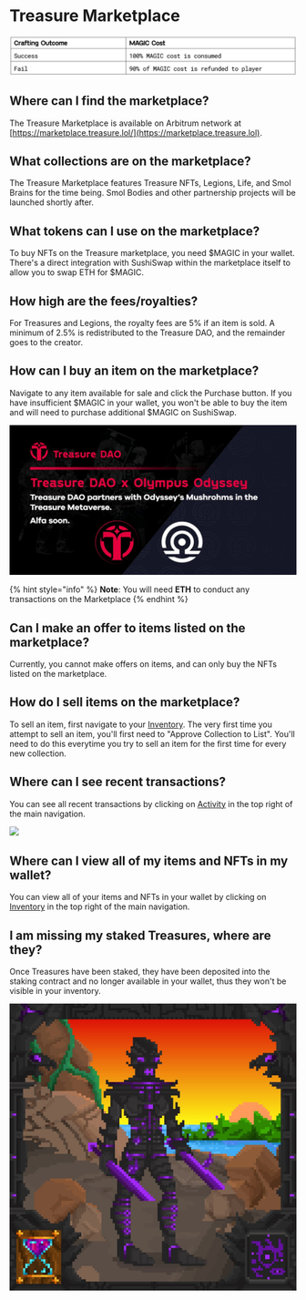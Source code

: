 # Treasure Marketplace

![](<../../.gitbook/assets/image (11).png>)

## Where can I find the marketplace?

The Treasure Marketplace is available on Arbitrum network at [https://marketplace.treasure.lol/](https://marketplace.treasure.lol).

## What collections are on the marketplace?

The Treasure Marketplace features Treasure NFTs, Legions, Life, and Smol Brains for the time being. Smol Bodies and other partnership projects will be launched shortly after.

## What tokens can I use on the marketplace?

To buy NFTs on the Treasure marketplace, you need $MAGIC in your wallet. There's a direct integration with SushiSwap within the marketplace itself to allow you to swap ETH for $MAGIC.

## How high are the fees/royalties?

For Treasures and Legions, the royalty fees are 5% if an item is sold. A minimum of 2.5% is redistributed to the Treasure DAO, and the remainder goes to the creator.

## How can I buy an item on the marketplace?

Navigate to any item available for sale and click the Purchase button. If you have insufficient $MAGIC in your wallet, you won't be able to buy the item and will need to purchase additional $MAGIC on SushiSwap. &#x20;

![](<../../.gitbook/assets/image (8).png>)

{% hint style="info" %}
**Note**: You will need **ETH** to conduct any transactions on the Marketplace&#x20;
{% endhint %}

## Can I make an offer to items listed on the marketplace?

Currently, you cannot make offers on items, and can only buy the NFTs listed on the marketplace.

## How do I sell items on the marketplace?

To sell an item, first navigate to your [Inventory](https://marketplace.treasure.lol/inventory). The very first time you attempt to sell an item, you'll first need to "Approve Collection to List". You'll need to do this everytime you try to sell an item for the first time for every new collection.

## Where can I see recent transactions?

You can see all recent transactions by clicking on [Activity](https://marketplace.treasure.lol/activity) in the top right of the main navigation.

![](../../.gitbook/assets/Screenshot\_4.jpg)

## Where can I view all of my items and NFTs in my wallet?

You can view all of your items and NFTs in your wallet by clicking on [Inventory](https://marketplace.treasure.lol/inventory) in the top right of the main navigation.

## I am missing my staked Treasures, where are they?

Once Treasures have been staked, they have been deposited into the staking contract and no longer available in your wallet, thus they won't be visible in your inventory.



![](<../../.gitbook/assets/image (5) (1).png>)
